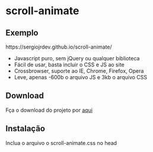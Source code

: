 # scroll-animate

<h2>Exemplo</h2>
https://sergiojrdev.github.io/scroll-animate/

<ul>
	<li>Javascript puro, sem jQuery ou qualquer biblioteca</li>
	<li>Fácil de usar, basta incluir o CSS e JS ao site</li>
	<li>Crossbrowser, suporte ao IE, Chrome, Firefox, Opera</li>
	<li>Leve, apenas -600b o arquivo JS e 3kb o arquivo CSS</li>
</ul>

<h2>Download</h2>
Fça o download do projeto por <a href="https://github.com/SergioJrDev/scroll-animate/archive/master.zip" target="_blank">aqui</a>

<h2>Instalação</h2>
Inclua o arquivo o scroll-animate.css no head
<pre>
<script src="dist/js/scroll-animate.js" />
<link rel="stylesheet" href="dist/css/scroll-animate.min.css">
</pre>

E inclua o arquivo scroll-animate.js antes de fechar a tag body
<pre>
<script src="dist/js/scroll-animate.js" />
</pre>

<h2>Classes</h2>
Use a classe .animate no elemento para aplicar o efeito. As seguintes classes adicionam efeitos diferentes. <a href="https://sergiojrdev.github.io/scroll-animate/">Veja os exemplos</a>.

flip | to-left | to-top | to-right | to-bottom | diag-left-bottom | diag-left-top | grow
Para criar o delay, adicione a classe .delay em cada elemento